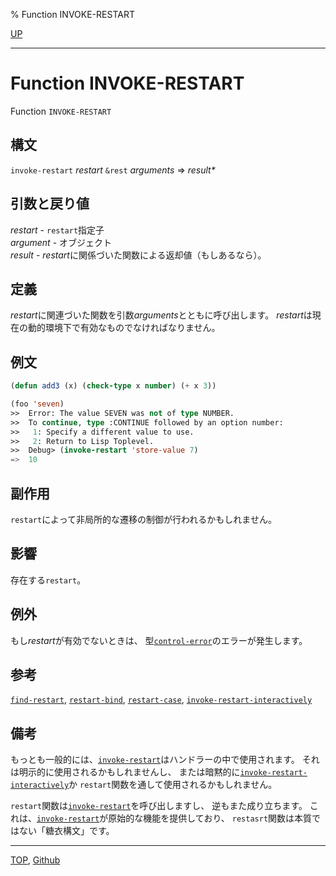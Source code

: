 % Function INVOKE-RESTART

[UP](9.2.html)  

---

# Function **INVOKE-RESTART**


Function `INVOKE-RESTART`


## 構文

`invoke-restart` *restart* `&rest` *arguments* => *result\**


## 引数と戻り値

*restart* - `restart`指定子  
*argument* - オブジェクト  
*result* - *restart*に関係づいた関数による返却値（もしあるなら）。


## 定義

*restart*に関連づいた関数を引数*arguments*とともに呼び出します。
*restart*は現在の動的環境下で有効なものでなければなりません。


## 例文

```lisp
(defun add3 (x) (check-type x number) (+ x 3))

(foo 'seven)
>>  Error: The value SEVEN was not of type NUMBER.
>>  To continue, type :CONTINUE followed by an option number:
>>   1: Specify a different value to use.
>>   2: Return to Lisp Toplevel.
>>  Debug> (invoke-restart 'store-value 7)
=>  10
```


## 副作用

`restart`によって非局所的な遷移の制御が行われるかもしれません。


## 影響

存在する`restart`。


## 例外

もし*restart*が有効でないときは、
型[`control-error`](5.3.control-error.html)のエラーが発生します。


## 参考

[`find-restart`](9.2.find-restart.html),
[`restart-bind`](9.2.restart-bind.html),
[`restart-case`](9.2.restart-case.html),
[`invoke-restart-interactively`](9.2.invoke-restart-interactively.html)


## 備考

もっとも一般的には、[`invoke-restart`](9.2.invoke-restart.html)はハンドラーの中で使用されます。
それは明示的に使用されるかもしれませんし、
または暗黙的に[`invoke-restart-interactively`](9.2.invoke-restart-interactively.html)か
`restart`関数を通して使用されるかもしれません。

`restart`関数は[`invoke-restart`](9.2.invoke-restart.html)を呼び出しますし、
逆もまた成り立ちます。
これは、[`invoke-restart`](9.2.invoke-restart.html)が原始的な機能を提供しており、
`restasrt`関数は本質ではない「糖衣構文」です。


---
[TOP](index.html),  [Github](https://github.com/nptcl/npt-japanese)

